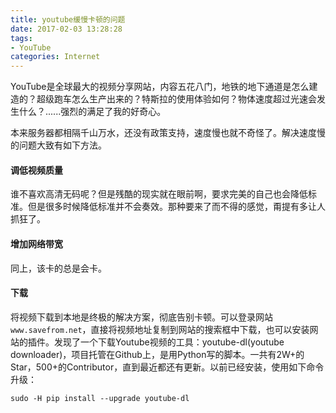 ```yaml
---
title: youtube缓慢卡顿的问题
date: 2017-02-03 13:28:28
tags:
- YouTube
categories: Internet
---
```


YouTube是全球最大的视频分享网站，内容五花八门，地铁的地下通道是怎么建造的？超级跑车怎么生产出来的？特斯拉的使用体验如何？物体速度超过光速会发生什么？......强烈的满足了我的好奇心。

<!-- more -->

本来服务器都相隔千山万水，还没有政策支持，速度慢也就不奇怪了。解决速度慢的问题大致有如下方法。


#### 调低视频质量

谁不喜欢高清无码呢？但是残酷的现实就在眼前啊，要求完美的自己也会降低标准。但是很多时候降低标准并不会奏效。那种要来了而不得的感觉，甭提有多让人抓狂了。

#### 增加网络带宽

同上，该卡的总是会卡。

#### 下载

将视频下载到本地是终极的解决方案，彻底告别卡顿。可以登录网站`www.savefrom.net`，直接将视频地址复制到网站的搜索框中下载，也可以安装网站的插件。发现了一个下载Youtube视频的工具：youtube-dl(youtube downloader)，项目托管在Github上，是用Python写的脚本。一共有2W+的Star，500+的Contributor，直到最近都还有更新。以前已经安装，使用如下命令升级：

```shell
sudo -H pip install --upgrade youtube-dl
```





